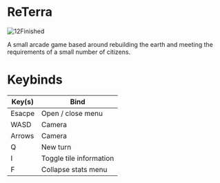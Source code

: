 # ReTerra
![12Finished](https://user-images.githubusercontent.com/77563973/186054643-20a811a9-fe09-4c76-9651-1c471e2294c4.png)

A small arcade game based around rebuilding the earth and meeting the requirements of a small number of citizens.

# Keybinds
Key(s)        | Bind
------------- | -------------------------
Esacpe        | Open / close menu
WASD          | Camera
Arrows        | Camera
Q             | New turn
I             | Toggle tile information
F             | Collapse stats menu
